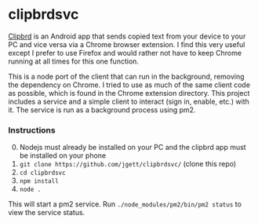 # clipbrdsvc

[Clipbrd](http://www.clipbrd.com/) is an Android app that sends copied text from your device to your PC and vice versa via a
Chrome browser extension. I find this very useful except I prefer to use Firefox and would rather not have to keep Chrome
running at all times for this one function.

This is a node port of the client that can run in the background, removing the dependency on Chrome. I tried to use as much of
the same client code as possible, which is found in the Chrome extension directory. This project includes a service and a simple
client to interact (sign in, enable, etc.) with it. The service is run as a background process using pm2.


### Instructions

0. Nodejs must already be installed on your PC and the clipbrd app must be installed on your phone
1. `git clone https://github.com/jgett/clipbrdsvc/` (clone this repo)
1. `cd clipbrdsvc`
1. `npm install`
1. `node .`

This will start a pm2 service. Run `./node_modules/pm2/bin/pm2 status` to view the service status.
